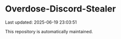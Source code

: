 # Overdose-Discord-Stealer

Last updated: 2025-06-19 23:03:51

This repository is automatically maintained.

